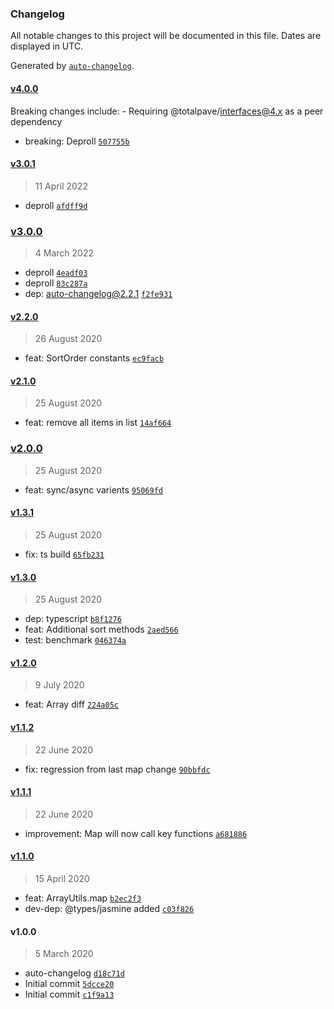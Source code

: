 ### Changelog

All notable changes to this project will be documented in this file. Dates are displayed in UTC.

Generated by [`auto-changelog`](https://github.com/CookPete/auto-changelog).

#### [v4.0.0](https://github.com/totalpave/array/compare/v3.0.1...v4.0.0)

Breaking changes include:
	- Requiring @totalpave/interfaces@4.x as a peer dependency

- breaking: Deproll [`507755b`](https://github.com/totalpave/array/commit/507755b3d1062db9bfcde90775bdc0ce3bda6ef7)

#### [v3.0.1](https://github.com/totalpave/array/compare/v3.0.0...v3.0.1)

> 11 April 2022

- deproll [`afdff9d`](https://github.com/totalpave/array/commit/afdff9d50ab3363d07e5433d1bed68f6a22a0fcd)

### [v3.0.0](https://github.com/totalpave/array/compare/v2.2.0...v3.0.0)

> 4 March 2022

- deproll [`4eadf03`](https://github.com/totalpave/array/commit/4eadf037b894f64a9533976779c5d374c27d08fe)
- deproll [`83c287a`](https://github.com/totalpave/array/commit/83c287adaf372c5fc46c205a0bd72c4814378613)
- dep: auto-changelog@2.2.1 [`f2fe931`](https://github.com/totalpave/array/commit/f2fe931e3ff647c393b77d76c37fc4e7a0d0b8e0)

#### [v2.2.0](https://github.com/totalpave/array/compare/v2.1.0...v2.2.0)

> 26 August 2020

- feat: SortOrder constants [`ec9facb`](https://github.com/totalpave/array/commit/ec9facb49913f614b9ded0e8fffb597cab2d81dc)

#### [v2.1.0](https://github.com/totalpave/array/compare/v2.0.0...v2.1.0)

> 25 August 2020

- feat: remove all items in list [`14af664`](https://github.com/totalpave/array/commit/14af664969f088659ae2fb03d5040a34f6c4fd20)

### [v2.0.0](https://github.com/totalpave/array/compare/v1.3.1...v2.0.0)

> 25 August 2020

- feat: sync/async varients [`95069fd`](https://github.com/totalpave/array/commit/95069fda374193e21994c6df27566d1a65214edc)

#### [v1.3.1](https://github.com/totalpave/array/compare/v1.3.0...v1.3.1)

> 25 August 2020

- fix: ts build [`65fb231`](https://github.com/totalpave/array/commit/65fb231b8cc5b981833670f59f8481d7183ea84b)

#### [v1.3.0](https://github.com/totalpave/array/compare/v1.2.0...v1.3.0)

> 25 August 2020

- dep: typescript [`b8f1276`](https://github.com/totalpave/array/commit/b8f127683229af3f9167c4320775879e3a7bd2f6)
- feat: Additional sort methods [`2aed566`](https://github.com/totalpave/array/commit/2aed56656ff473c9792749f4a9ac71e74f5ef059)
- test: benchmark [`046374a`](https://github.com/totalpave/array/commit/046374a76a990c620058d9c652d7f1c2e71e92e3)

#### [v1.2.0](https://github.com/totalpave/array/compare/v1.1.2...v1.2.0)

> 9 July 2020

- feat: Array diff [`224a05c`](https://github.com/totalpave/array/commit/224a05c6fcda93b701f54bfa5782a4c67ef23661)

#### [v1.1.2](https://github.com/totalpave/array/compare/v1.1.1...v1.1.2)

> 22 June 2020

- fix: regression from last map change [`90bbfdc`](https://github.com/totalpave/array/commit/90bbfdc025922187540df87ff577b88b1f3849b6)

#### [v1.1.1](https://github.com/totalpave/array/compare/v1.1.0...v1.1.1)

> 22 June 2020

- improvement: Map will now call key functions [`a681886`](https://github.com/totalpave/array/commit/a681886698b49a0244e960b3f0d227bc8aee6a18)

#### [v1.1.0](https://github.com/totalpave/array/compare/v1.0.0...v1.1.0)

> 15 April 2020

- feat: ArrayUtils.map [`b2ec2f3`](https://github.com/totalpave/array/commit/b2ec2f32019a95b5daabb96740b0968a58ce448a)
- dev-dep: @types/jasmine added [`c03f826`](https://github.com/totalpave/array/commit/c03f82673c8e50bf344b5b9f83d01bf9f45bc9b0)

#### v1.0.0

> 5 March 2020

- auto-changelog [`d18c71d`](https://github.com/totalpave/array/commit/d18c71d1a88b22bbfe0ca60c7b0017c65c047d8a)
- Initial commit [`5dcce20`](https://github.com/totalpave/array/commit/5dcce20586f07ceb28ed7415e090cee8caa739ae)
- Initial commit [`c1f9a13`](https://github.com/totalpave/array/commit/c1f9a139601c1f106e7b843a692e12325c771500)
